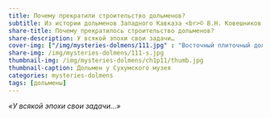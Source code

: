 ```yaml
---
title: Почему прекратили строительство дольменов?
subtitle: Из истории дольменов Западного Кавказа <br>© В.Н. Ковешников
share-title: Почему прекратилось строительство дольменов?
share-description: У всякой эпохи свои задачи…
cover-img: ["/img/mysteries-dolmens/111.jpg" : "Восточный плиточный дольмен из группы, состоящей из двух мегалитов. Расположены в 3,5 км на северо-восток от посёлка Новый Абинского района у безымянной высоты 460,2 м"]
share-img: /img/mysteries-dolmens/111-s.jpg
thumbnail-img: /img/mysteries-dolmens/ch1p11/thumb.jpg
thumbnail-caption: Дольмен у Сухумского музея
categories: mysteries-dolmens
tags: [дольмены]
---
```

_«У всякой эпохи свои задачи…»_
